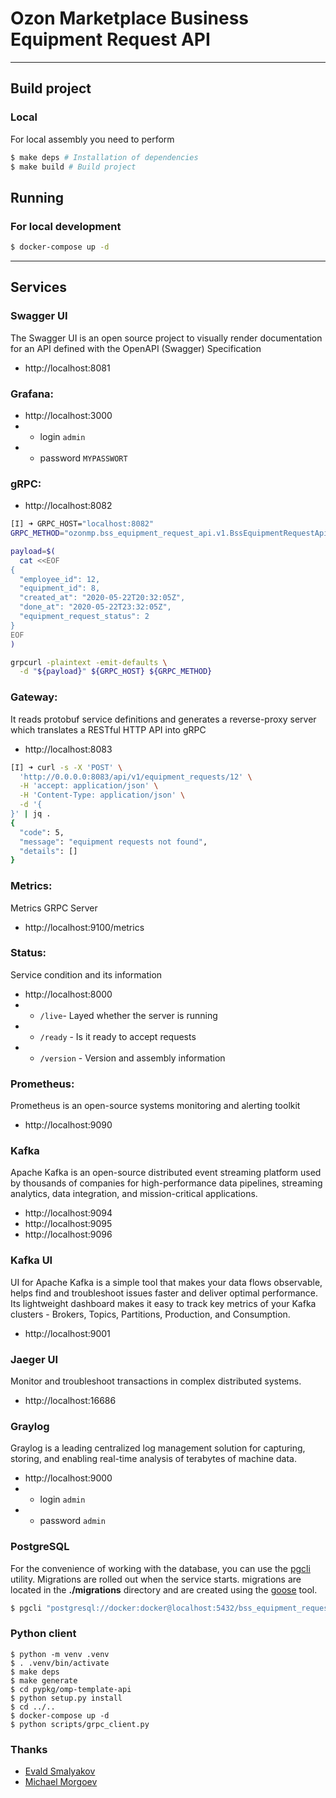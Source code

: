 # Ozon Marketplace Business Equipment Request API

---

## Build project

### Local

For local assembly you need to perform

```zsh
$ make deps # Installation of dependencies
$ make build # Build project
```
## Running

### For local development

```zsh
$ docker-compose up -d
```

---

## Services

### Swagger UI

The Swagger UI is an open source project to visually render documentation for an API defined with the OpenAPI (Swagger) Specification

- http://localhost:8081

### Grafana:

- http://localhost:3000
- - login `admin`
- - password `MYPASSWORT`

### gRPC:

- http://localhost:8082

```sh
[I] ➜ GRPC_HOST="localhost:8082"
GRPC_METHOD="ozonmp.bss_equipment_request_api.v1.BssEquipmentRequestApiService/CreateEquipmentRequestV1"

payload=$(
  cat <<EOF
{
  "employee_id": 12,
  "equipment_id": 8,
  "created_at": "2020-05-22T20:32:05Z",
  "done_at": "2020-05-22T23:32:05Z",
  "equipment_request_status": 2
}
EOF
)

grpcurl -plaintext -emit-defaults \
  -d "${payload}" ${GRPC_HOST} ${GRPC_METHOD}
```

### Gateway:

It reads protobuf service definitions and generates a reverse-proxy server which translates a RESTful HTTP API into gRPC

- http://localhost:8083

```sh
[I] ➜ curl -s -X 'POST' \
  'http://0.0.0.0:8083/api/v1/equipment_requests/12' \
  -H 'accept: application/json' \
  -H 'Content-Type: application/json' \
  -d '{
}' | jq .
{
  "code": 5,
  "message": "equipment requests not found",
  "details": []
}
```

### Metrics:

Metrics GRPC Server

- http://localhost:9100/metrics

### Status:

Service condition and its information

- http://localhost:8000
- - `/live`- Layed whether the server is running
- - `/ready` - Is it ready to accept requests
- - `/version` - Version and assembly information

### Prometheus:

Prometheus is an open-source systems monitoring and alerting toolkit

- http://localhost:9090

### Kafka

Apache Kafka is an open-source distributed event streaming platform used by thousands of companies for high-performance data pipelines, streaming analytics, data integration, and mission-critical applications.

- http://localhost:9094
- http://localhost:9095
- http://localhost:9096

### Kafka UI

UI for Apache Kafka is a simple tool that makes your data flows observable, helps find and troubleshoot issues faster and deliver optimal performance. Its lightweight dashboard makes it easy to track key metrics of your Kafka clusters - Brokers, Topics, Partitions, Production, and Consumption.

- http://localhost:9001

### Jaeger UI

Monitor and troubleshoot transactions in complex distributed systems.

- http://localhost:16686

### Graylog

Graylog is a leading centralized log management solution for capturing, storing, and enabling real-time analysis of terabytes of machine data.

- http://localhost:9000
- - login `admin`
- - password `admin`

### PostgreSQL

For the convenience of working with the database, you can use the [pgcli](https://github.com/dbcli/pgcli) utility. Migrations are rolled out when the service starts. migrations are located in the **./migrations** directory and are created using the [goose](https://github.com/pressly/goose) tool.

```sh
$ pgcli "postgresql://docker:docker@localhost:5432/bss_equipment_request_api"
```

### Python client

```shell
$ python -m venv .venv
$ . .venv/bin/activate
$ make deps
$ make generate
$ cd pypkg/omp-template-api
$ python setup.py install
$ cd ../..
$ docker-compose up -d
$ python scripts/grpc_client.py
```


### Thanks

- [Evald Smalyakov](https://github.com/evald24)
- [Michael Morgoev](https://github.com/zerospiel)

